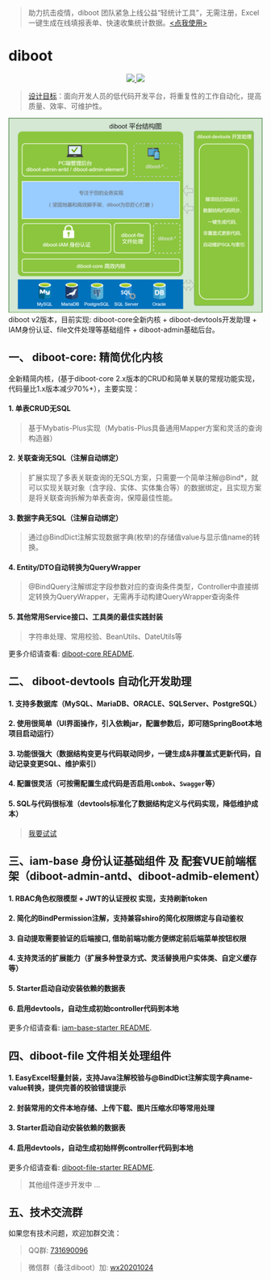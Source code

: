 > 助力抗击疫情，diboot 团队紧急上线公益“轻统计工具”，无需注册，Excel一键生成在线填报表单、快速收集统计数据。[<点我使用>](http://s.dibo.ltd/#/g "注解自动绑定多表关联")

# diboot
<p align="center">
    <a href="http://www.apache.org/licenses/LICENSE-2.0.html" target="_blank">
        <img src="https://img.shields.io/hexpm/l/plug.svg">
    </a>
    <a href="https://mvnrepository.com/artifact/com.diboot" target="_blank">
        <img src="https://img.shields.io/maven-central/v/com.diboot/diboot-core-spring-boot-starter">
    </a>
</p>

>  [设计目标](https://segmentfault.com/a/1190000020906742)：面向开发人员的低代码开发平台，将重复性的工作自动化，提高质量、效率、可维护性。

![diboot平台组成结构图](diboot-docs/guide/diboot-core/images/structure.png)
diboot v2版本，目前实现: diboot-core全新内核 + diboot-devtools开发助理 + IAM身份认证、file文件处理等基础组件 + diboot-admin基础后台。

## 一、 diboot-core: 精简优化内核
全新精简内核，(基于diboot-core 2.x版本的CRUD和简单关联的常规功能实现，代码量比1.x版本减少70%+），主要实现：
#### 1. 单表CRUD无SQL
   > 基于Mybatis-Plus实现（Mybatis-Plus具备通用Mapper方案和灵活的查询构造器）
#### 2. 关联查询无SQL（注解自动绑定）
   > 扩展实现了多表关联查询的无SQL方案，只需要一个简单注解@Bind*，就可以实现关联对象（含字段、实体、实体集合等）的数据绑定，且实现方案是将关联查询拆解为单表查询，保障最佳性能。
#### 3. 数据字典无SQL（注解自动绑定）
   > 通过@BindDict注解实现数据字典(枚举)的存储值value与显示值name的转换。
#### 4. Entity/DTO自动转换为QueryWrapper
   > @BindQuery注解绑定字段参数对应的查询条件类型，Controller中直接绑定转换为QueryWrapper，无需再手动构建QueryWrapper查询条件
#### 5. 其他常用Service接口、工具类的最佳实践封装
   > 字符串处理、常用校验、BeanUtils、DateUtils等
   
更多介绍请查看: [diboot-core README](https://github.com/dibo-software/diboot-v2/tree/master/diboot-core "注解自动绑定多表关联"). 


## 二、 diboot-devtools 自动化开发助理

#### 1. 支持多数据库（MySQL、MariaDB、ORACLE、SQLServer、PostgreSQL）
#### 2. 使用很简单（UI界面操作，引入依赖jar，配置参数后，即可随SpringBoot本地项目启动运行）
#### 3. 功能很强大（数据结构变更与代码联动同步，一键生成&非覆盖式更新代码，自动记录变更SQL、维护索引）
#### 4. 配置很灵活（可按需配置生成代码是否启用`Lombok`、`Swagger`等）
#### 5. SQL与代码很标准（devtools标准化了数据结构定义与代码实现，降低维护成本）
> [我要试试](https://www.diboot.com/guide/diboot-devtools/%E4%BB%8B%E7%BB%8D.html)

## 三、iam-base 身份认证基础组件 及 配套VUE前端框架（diboot-admin-antd、diboot-admib-element）

#### 1. RBAC角色权限模型 + JWT的认证授权 实现，支持刷新token
#### 2. 简化的BindPermission注解，支持兼容shiro的简化权限绑定与自动鉴权
#### 3. 自动提取需要验证的后端接口, 借助前端功能方便绑定前后端菜单按钮权限
#### 4. 支持灵活的扩展能力（扩展多种登录方式、灵活替换用户实体类、自定义缓存等）
#### 5. Starter启动自动安装依赖的数据表
#### 6. 启用devtools，自动生成初始controller代码到本地

更多介绍请查看: [iam-base-starter README](https://github.com/dibo-software/diboot-v2/tree/master/iam-base-starter "身份认证管理组件"). 

## 四、diboot-file 文件相关处理组件

#### 1. EasyExcel轻量封装，支持Java注解校验与@BindDict注解实现字典name-value转换，提供完善的校验错误提示
#### 2. 封装常用的文件本地存储、上传下载、图片压缩水印等常用处理
#### 3. Starter启动自动安装依赖的数据表
#### 4. 启用devtools，自动生成初始样例controller代码到本地

更多介绍请查看: [diboot-file-starter README](https://github.com/dibo-software/diboot-v2/tree/master/diboot-file-starter "文件组件"). 

> 其他组件逐步开发中 ...

## 五、技术交流群

如果您有技术问题，欢迎加群交流：

> QQ群: [731690096]() 

> 微信群（备注diboot）加: [wx20201024]()  

